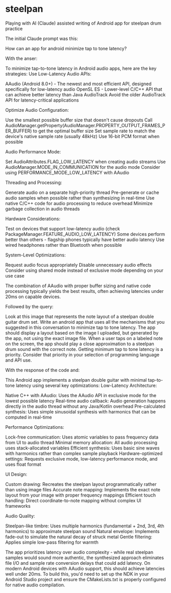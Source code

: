 # steelpan
Playing with AI (Claude) assisted writing of Android app for steelpan drum practice

The initial Claude prompt was this:

How can an app for android minimize tap to tone latency?

With the anser:

To minimize tap-to-tone latency in Android audio apps, here are the key strategies:
Use Low-Latency Audio APIs:

AAudio (Android 8.0+) - The newest and most efficient API, designed specifically for low-latency audio
OpenSL ES - Lower-level C/C++ API that can achieve better latency than Java AudioTrack
Avoid the older AudioTrack API for latency-critical applications

Optimize Audio Configuration:

Use the smallest possible buffer size that doesn't cause dropouts
Call AudioManager.getProperty(AudioManager.PROPERTY_OUTPUT_FRAMES_PER_BUFFER) to get the optimal buffer size
Set sample rate to match the device's native sample rate (usually 48kHz)
Use 16-bit PCM format when possible

Audio Performance Mode:

Set AudioAttributes.FLAG_LOW_LATENCY when creating audio streams
Use AudioManager.MODE_IN_COMMUNICATION for the audio mode
Consider using PERFORMANCE_MODE_LOW_LATENCY with AAudio

Threading and Processing:

Generate audio on a separate high-priority thread
Pre-generate or cache audio samples when possible rather than synthesizing in real-time
Use native C/C++ code for audio processing to reduce overhead
Minimize garbage collection in audio threads

Hardware Considerations:

Test on devices that support low-latency audio (check PackageManager.FEATURE_AUDIO_LOW_LATENCY)
Some devices perform better than others - flagship phones typically have better audio latency
Use wired headphones rather than Bluetooth when possible

System-Level Optimizations:

Request audio focus appropriately
Disable unnecessary audio effects
Consider using shared mode instead of exclusive mode depending on your use case

The combination of AAudio with proper buffer sizing and native code processing typically yields the best results, often achieving latencies under 20ms on capable devices.

Followed by the query:

Look at this image that represents the note layout of a steelpan double guitar drum set. Write an android app that uses all the mechanisms that you suggested in this conversation to minimize tap to tone latency. The app should display a layout based on the image I uploaded, but generated by the app, not using the exact image file. When a user taps on a labeled note on the screen, the app should play a close approximation to a steelpan drum sound with the correct note. Getting minimum tap to tone latency is a priority. Consider that priority in your selection of programming language and API use.

With the response of the code and:

This Android app implements a steelpan double guitar with minimal tap-to-tone latency using several key optimizations:
Low-Latency Architecture:

Native C++ with AAudio: Uses the AAudio API in exclusive mode for the lowest possible latency
Real-time audio callback: Audio generation happens directly in the audio thread without any Java/Kotlin overhead
Pre-calculated synthesis: Uses simple sinusoidal synthesis with harmonics that can be computed in real-time

Performance Optimizations:

Lock-free communication: Uses atomic variables to pass frequency data from UI to audio thread
Minimal memory allocation: All audio processing uses stack-allocated variables
Efficient synthesis: Uses basic sine waves with harmonics rather than complex sample playback
Hardware-optimized settings: Requests exclusive mode, low-latency performance mode, and uses float format

UI Design:

Custom drawing: Recreates the steelpan layout programmatically rather than using image files
Accurate note mapping: Implements the exact note layout from your image with proper frequency mappings
Efficient touch handling: Direct coordinate-to-note mapping without complex UI frameworks

Audio Quality:

Steelpan-like timbre: Uses multiple harmonics (fundamental + 2nd, 3rd, 4th harmonics) to approximate steelpan sound
Natural envelope: Implements fade-out to simulate the natural decay of struck metal
Gentle filtering: Applies simple low-pass filtering for warmth

The app prioritizes latency over audio complexity - while real steelpan samples would sound more authentic, the synthesized approach eliminates file I/O and sample rate conversion delays that could add latency. On modern Android devices with AAudio support, this should achieve latencies well under 20ms.
To build this, you'd need to set up the NDK in your Android Studio project and ensure the CMakeLists.txt is properly configured for native audio compilation.
